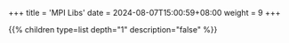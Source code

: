 +++
title = 'MPI Libs'
date = 2024-08-07T15:00:59+08:00
weight = 9
+++


{{% children type=list  depth="1" description="false" %}}